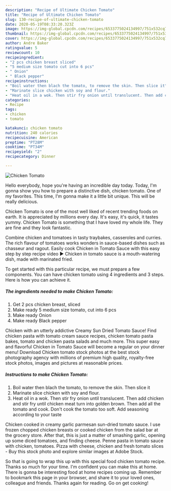 ```yaml
---
description: "Recipe of Ultimate Chicken Tomato"
title: "Recipe of Ultimate Chicken Tomato"
slug: 130-recipe-of-ultimate-chicken-tomato
date: 2020-05-19T08:33:20.323Z
image: https://img-global.cpcdn.com/recipes/6533775024134997/751x532cq70/chicken-tomato-recipe-main-photo.jpg
thumbnail: https://img-global.cpcdn.com/recipes/6533775024134997/751x532cq70/chicken-tomato-recipe-main-photo.jpg
cover: https://img-global.cpcdn.com/recipes/6533775024134997/751x532cq70/chicken-tomato-recipe-main-photo.jpg
author: Andre Baker
ratingvalue: 5
reviewcount: 10
recipeingredient:
- "2 pcs chicken breast sliced"
- "5 medium size tomato cut into 6 pcs"
- " Onion"
- " Black pepper"
recipeinstructions:
- "Boil water then blach the tomato, to remove the skin. Then slice it"
- "Marinate slice chicken with soy and flour."
- "Heat oil in a wok. Then stir fry onion until translucent. Then add chicken and stir fry until chicken meat turn into golden brown. Then add all the tomato and cook. Don&#39;t cook the tomato too soft. Add seasoning according to your taste"
categories:
- Recipe
tags:
- chicken
- tomato

katakunci: chicken tomato 
nutrition: 240 calories
recipecuisine: American
preptime: "PT28M"
cooktime: "PT34M"
recipeyield: "2"
recipecategory: Dinner

---
```



![Chicken Tomato](https://img-global.cpcdn.com/recipes/6533775024134997/751x532cq70/chicken-tomato-recipe-main-photo.jpg)

Hello everybody, hope you're having an incredible day today. Today, I'm gonna show you how to prepare a distinctive dish, chicken tomato. One of my favorites. This time, I'm gonna make it a little bit unique. This will be really delicious.

Chicken Tomato is one of the most well liked of recent trending foods on earth. It is appreciated by millions every day. It's easy, it's quick, it tastes yummy. Chicken Tomato is something that I have loved my whole life. They are fine and they look fantastic.

Combine chicken and tomatoes in tasty traybakes, casseroles and curries. The rich flavour of tomatoes works wonders in sauce-based dishes such as chasseur and ragout. Easily cook Chicken in Tomato Sauce with this easy step by step recipe video ► Chicken in tomato sauce is a mouth-watering dish, made with marinated fried.


To get started with this particular recipe, we must prepare a few components. You can have chicken tomato using 4 ingredients and 3 steps. Here is how you can achieve it.

<!--inarticleads1-->

##### The ingredients needed to make Chicken Tomato:

1. Get 2 pcs chicken breast, sliced
1. Make ready 5 medium size tomato, cut into 6 pcs
1. Make ready  Onion
1. Make ready  Black pepper


Chicken with an utterly addictive Creamy Sun Dried Tomato Sauce! Find chicken pasta with tomato cream sauce recipes, chicken tomato pasta bakes, tomato and chicken pasta salads and much more. This super easy and flavorful Chicken in Tomato Sauce will become a regular on your dinner menu! Download Chicken tomato stock photos at the best stock photography agency with millions of premium high quality, royalty-free stock photos, images and pictures at reasonable prices. 

<!--inarticleads2-->

##### Instructions to make Chicken Tomato:

1. Boil water then blach the tomato, to remove the skin. Then slice it
1. Marinate slice chicken with soy and flour.
1. Heat oil in a wok. Then stir fry onion until translucent. Then add chicken and stir fry until chicken meat turn into golden brown. Then add all the tomato and cook. Don&#39;t cook the tomato too soft. Add seasoning according to your taste


Chicken cooked in creamy garlic parmesan sun-dried tomato sauce. I use frozen chopped chicken breasts or cooked chicken from the salad bar at the grocery store. After that, this is just a matter of smashing garlic, opening up some diced tomatoes, and finding cheese. Penne pasta in tomato sauce with chicken, tomatoes. Pizza with cheese, chicken and fresh tomato slices - Buy this stock photo and explore similar images at Adobe Stock. 

So that is going to wrap this up with this special food chicken tomato recipe. Thanks so much for your time. I'm confident you can make this at home. There is gonna be interesting food at home recipes coming up. Remember to bookmark this page in your browser, and share it to your loved ones, colleague and friends. Thanks again for reading. Go on get cooking!
